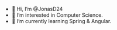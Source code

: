 - 👋 Hi, I’m @JonasD24
- 👀 I’m interested in Computer Science.
- 🌱 I’m currently learning Spring & Angular.

<!---
JonasD24/JonasD24 is a ✨ special ✨ repository because its `README.md` (this file) appears on your GitHub profile.
You can click the Preview link to take a look at your changes.
--->

